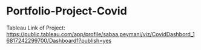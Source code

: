 # Portfolio-Project-Covid

Tableau Link of Project:
https://public.tableau.com/app/profile/sabaa.peymani/viz/CovidDashbord_16817242299700/Dashboard1?publish=yes
